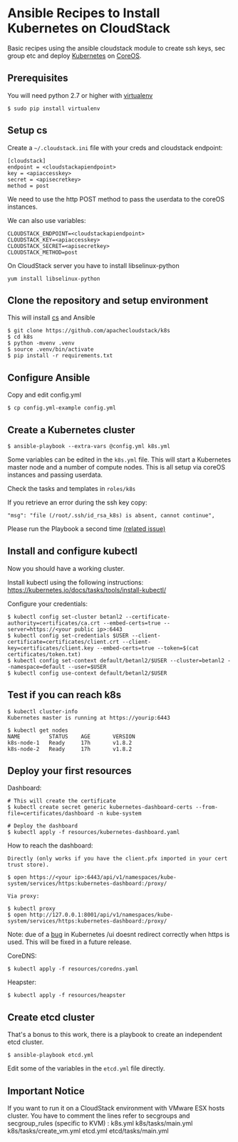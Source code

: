Ansible Recipes to Install Kubernetes on CloudStack
=====================================

Basic recipes using the ansible cloudstack module to create ssh keys, sec group etc and deploy [Kubernetes](http://kubernetes.io) on [CoreOS](http://coreos.com).

Prerequisites
-------------

You will need python 2.7 or higher with [virtualenv](https://pypi.python.org/pypi/virtualenv)

    $ sudo pip install virtualenv
    
Setup cs
--------

Create a `~/.cloudstack.ini` file with your creds and cloudstack endpoint:

    [cloudstack]
    endpoint = <cloudstackapiendpoint>
    key = <apiaccesskey> 
    secret = <apisecretkey> 
    method = post

We need to use the http POST method to pass the userdata to the coreOS instances.

We can also use variables:

    CLOUDSTACK_ENDPOINT=<cloudstackapiendpoint>
    CLOUDSTACK_KEY=<apiaccesskey>
    CLOUDSTACK_SECRET=<apisecretkey>
    CLOUDSTACK_METHOD=post

On CloudStack server you have to install libselinux-python

    yum install libselinux-python

Clone the repository and setup environment
---------------

This will install [cs](https://github.com/exoscale/cs) and Ansible

    $ git clone https://github.com/apachecloudstack/k8s
    $ cd k8s
    $ python -mvenv .venv
    $ source .venv/bin/activate
    $ pip install -r requirements.txt

Configure Ansible
-----------------

Copy and edit config.yml

    $ cp config.yml-example config.yml
    

Create a Kubernetes cluster
---------------------------

    $ ansible-playbook --extra-vars @config.yml k8s.yml

Some variables can be edited in the `k8s.yml` file.
This will start a Kubernetes master node and a number of compute nodes.
This is all setup via coreOS instances and passing userdata.

Check the tasks and templates in `roles/k8s`

If you retrieve an error during the ssh key copy:

    "msg": "file (/root/.ssh/id_rsa_k8s) is absent, cannot continue",

Please run the Playbook a second time [(related issue)](https://github.com/apachecloudstack/k8s/issues/5)

Install and configure kubectl
-----------------------------

Now you should have a working cluster.

Install kubectl using the following instructions: https://kubernetes.io/docs/tasks/tools/install-kubectl/

Configure your credentials:

    $ kubectl config set-cluster betanl2 --certificate-authority=certificates/ca.crt --embed-certs=true --server=https://<your public ip>:6443
    $ kubectl config set-credentials $USER --client-certificate=certificates/client.crt --client-key=certificates/client.key --embed-certs=true --token=$(cat certificates/token.txt)
    $ kubectl config set-context default/betanl2/$USER --cluster=betanl2 --namespace=default --user=$USER
    $ kubectl config use-context default/betanl2/$USER

Test if you can reach k8s
-------------------------

    $ kubectl cluster-info
    Kubernetes master is running at https://yourip:6443

    $ kubectl get nodes 
    NAME         STATUS    AGE       VERSION
    k8s-node-1   Ready     17h       v1.8.2
    k8s-node-2   Ready     17h       v1.8.2

Deploy your first resources
---------------------------

Dashboard:

    # This will create the certificate
    $ kubectl create secret generic kubernetes-dashboard-certs --from-file=certificates/dashboard -n kube-system
    
    # Deploy the dashboard
    $ kubectl apply -f resources/kubernetes-dashboard.yaml
    
How to reach the dashboard:

    Directly (only works if you have the client.pfx imported in your cert trust store).
    
    $ open https://<your ip>:6443/api/v1/namespaces/kube-system/services/https:kubernetes-dashboard:/proxy/

    Via proxy:
    
    $ kubectl proxy 
    $ open http://127.0.0.1:8001/api/v1/namespaces/kube-system/services/https:kubernetes-dashboard:/proxy/
    
Note: due of a [bug](https://github.com/kubernetes/dashboard/issues/2465) in Kubernetes /ui doesnt redirect correctly when https is used. This will be fixed in a future release.
    
CoreDNS:
    
    $ kubectl apply -f resources/coredns.yaml

Heapster:

    $ kubectl apply -f resources/heapster

Create etcd cluster
-------------------

That's a bonus to this work, there is a playbook to create an independent etcd cluster.

    $ ansible-playbook etcd.yml

Edit some of the variables in the `etcd.yml` file directly.

Important Notice
-------------

If you want to run it on a CloudStack environment with VMware ESX hosts cluster. You have to comment the lines refer to secgroups and secgroup_rules (specific to KVM) :
    k8s.yml
    k8s/tasks/main.yml
    k8s/tasks/create_vm.yml
    etcd.yml
    etcd/tasks/main.yml
